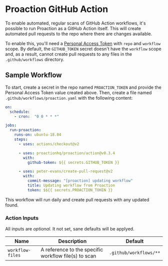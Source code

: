 # Proaction GitHub Action

To enable automated, regular scans of GitHub Action workflows, it's possible to run Proaction as a GitHub Action itself. This will create automated pull requests to the repo where there are changes available.

To enable this, you'll need a [Personal Access Token](https://help.github.com/en/github/authenticating-to-github/creating-a-personal-access-token-for-the-command-line) with `repo` and `workflow` scope. By default, the `GITHUB_TOKEN` secret doesn't have the `workflow` scope and, as a result, cannot create pull requests to any files in the `.github/workflows` directory.

## Sample Workflow

To start, create a secret in the repo named `PROACTION_TOKEN` and provide the Personal Access Token value created above. Then, create a file named `.github/workflows/proaction.yaml` with the following content:

```yaml
on:
  schedule:
    - cron:  "0 0 * * *"

jobs:
  run-proaction:
    runs-on: ubuntu-18.04
    steps:
      - uses: actions/checkout@v2

      - uses: proactionhq/proaction/action@v0.3.4
        with:
          github-token: ${{ secrets.GITHUB_TOKEN }}

      - uses: peter-evans/create-pull-request@v2
        with:
          commit-message: "[proaction] updating workflow"
          title: Updating workflow from Proaction
          token: $${{ secrets.PROACTION_TOKEN }}
```

This workflow will run daily and create pull requests with any updated found.

### Action Inputs

All inputs are *optional*. It not set, sane defaults will be applyed.

| Name | Description | Default |
|------|-------------|---------|
| `workflow-files` | A reference to the specific workflow file(s) to scan | `.github/workflows/**` |

